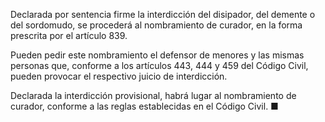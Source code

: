 Declarada por sentencia firme la interdicción del disipador, del demente o del sordomudo, se procederá al nombramiento de curador, en la forma prescrita por el artículo 839.

Pueden pedir este nombramiento el defensor de menores y las mismas personas que, conforme a los artículos 443, 444 y 459 del Código Civil, pueden provocar el respectivo juicio de interdicción.

Declarada la interdicción provisional, habrá lugar al nombramiento de curador, conforme a las reglas establecidas en el Código Civil. ■